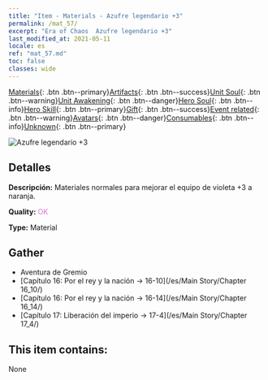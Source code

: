 ```yaml
---
title: "Item - Materials - Azufre legendario +3"
permalink: /mat_57/
excerpt: "Era of Chaos  Azufre legendario +3"
last_modified_at: 2021-05-11
locale: es
ref: "mat_57.md"
toc: false
classes: wide
---
```

 [Materials](/ItemsES/){: .btn .btn--primary}[Artifacts](/ItemsES/Artifacts/){: .btn .btn--success}[Unit Soul](/ItemsES/UnitSoul/){: .btn .btn--warning}[Unit Awakening](/ItemsES/UnitAwakening/){: .btn .btn--danger}[Hero Soul](/ItemsES/HeroSoul/){: .btn .btn--info}[Hero Skill](/ItemsES/HeroSkill/){: .btn .btn--primary}[Gift](/ItemsES/Gift/){: .btn .btn--success}[Event related](/ItemsES/Events/){: .btn .btn--warning}[Avatars](/ItemsES/Avatars/){: .btn .btn--danger}[Consumables](/ItemsES/Consumables/){: .btn .btn--info}[Unknown](/ItemsES/Unknown/){: .btn .btn--primary}

 ![Azufre legendario +3](/images/t/i_cailiao_liuhuang2.png)

## Detalles
 **Descripción:** Materiales normales para mejorar el equipo de violeta +3 a naranja.

 **Quality:** <span style="color: #DA70D6">OK</span>

 **Type:** Material

## Gather

*    Aventura de Gremio 
*    [Capítulo 16: Por el rey y la nación -> 16-10](/es/Main Story/Chapter 16_10/) 
*    [Capítulo 16: Por el rey y la nación -> 16-14](/es/Main Story/Chapter 16_14/) 
*    [Capítulo 17: Liberación del imperio -> 17-4](/es/Main Story/Chapter 17_4/) 

## This item contains:

  None

